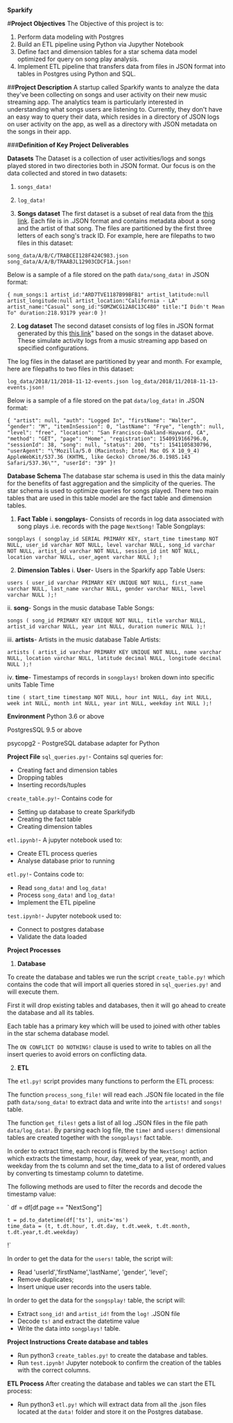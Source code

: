 **Sparkify**

#**Project Objectives**
The Objective of this project is to:
1. Perform data modeling with Postgres
2. Build an ETL pipeline using Python via Jupyther Notebook
3. Define fact and dimension tables for a star schema data model optimized for query on song play analysis.
4. Implement ETL pipeline that transfers data from files in JSON format into tables in Postgres using Python and SQL.

##**Project Description**
A startup called Sparkify wants to analyze the data they've been collecting on songs and user activity on their new music streaming app. The analytics team is particularly interested in understanding what songs users are listening to. Currently, they don't have an easy way to query their data, which resides in a directory of JSON logs on user activity on the app, as well as a directory with JSON metadata on the songs in their app.
    
###**Definition of Key Project Deliverables**

**Datasets**
The Dataset is a collection of user activities/logs and songs played stored in two directories both in JSON format. Our focus is on the data collected and stored in two datasets:
1. `songs_data!`
2. `log_data!`

1. **Songs dataset**
The first dataset is a subset of real data from the <a href="http://millionsongdataset.com/" target="A Million Song Dataset">this link</a>. Each file is in .JSON format and contains metadata about a song and the artist of that song. The files are partitioned by the first three letters of each song's track ID. For example, here are filepaths to two files in this dataset:

`song_data/A/B/C/TRABCEI128F424C983.json
 song_data/A/A/B/TRAABJL12903CDCF1A.json!`
 
Below is a sample of a file stored on the path `data/song_data!` in JSON format: 

`{
     num_songs:1
     artist_id:"ARD7TVE1187B99BFB1"
     artist_latitude:null
     artist_longitude:null
     artist_location:"California - LA"
     artist_name:"Casual"
     song_id:"SOMZWCG12A8C13C480"
     title:"I Didn't Mean To"
     duration:218.93179
     year:0
 }!`

2. **Log dataset**
The second dataset consists of log files in JSON format generated by this <a href="https://github.com/Interana/eventsim" target="Event Simulator">this link</a>" based on the songs in the dataset above. These simulate activity logs from a music streaming app based on specified configurations.

The log files in the dataset are partitioned by year and month. For example, here are filepaths to two files in this dataset:

`log_data/2018/11/2018-11-12-events.json
 log_data/2018/11/2018-11-13-events.json!`

Below is a sample of a file stored on the pat `data/log_data!` in .JSON format:

`{
    "artist": null,
    "auth": "Logged In",
    "firstName": "Walter",
    "gender": "M",
    "itemInSession": 0,
    "lastName": "Frye",
    "length": null,
    "level": "free",
    "location": "San Francisco-Oakland-Hayward, CA",
    "method": "GET",
    "page": "Home",
    "registration": 1540919166796.0,
    "sessionId": 38,
    "song": null,
    "status": 200,
    "ts": 1541105830796,
    "userAgent": "\"Mozilla/5.0 (Macintosh; Intel Mac OS X 10_9_4) AppleWebKit/537.36 (KHTML, like Gecko) Chrome/36.0.1985.143 Safari/537.36\"",
    "userId": "39"
 }!`
 
 **Database Schema**
 The database star schema is used in this the data mainly for the benefits of fast aggregation and the simplicity of the queries. The star schema is used to optimize queries for songs played. There two main tables that are used in this table model are the fact table and dimension tables.
 
 1. **Fact Table**
  i. **songplays**- Consists of records in log data associated with song plays .i.e. records with the page `NextSong!`
 Table Songplays:
 
 `songplays (
	songplay_id SERIAL PRIMARY KEY,
	start_time timestamp NOT NULL,
	user_id varchar NOT NULL,
	level varchar NULL,
	song_id varchar NOT NULL,
	artist_id varchar NOT NULL,
	session_id int NOT NULL,
	location varchar NULL,
	user_agent varchar NULL
);!`

  2. **Dimension Tables**
    i. **User**- Users in the Sparkify app
  Table Users:
  
  `users (
    user_id varchar PRIMARY KEY UNIQUE NOT NULL,
    first_name varchar NULL,
    last_name varchar NULL,
    gender varchar NULL,
    level varchar NULL
);!` 

   ii. **song**- Songs in the music database
  Table Songs:
  
  `songs (
    song_id PRIMARY KEY UNIQUE NOT NULL,
    title varchar NULL,
    artist_id varchar NULL,
    year int NULL,
    duration numeric NULL
);!`

   iii. **artists**- Artists in the music database
  Table Artists:
  
  `artists (
	artist_id varchar PRIMARY KEY UNIQUE NOT NULL,
	name varchar NULL,
	location varchar NULL,
	latitude decimal NULL,
	longitude decimal NULL
);!`

   iv. **time**- Timestamps of records in `songplays!` broken down into specific units
  Table Time
  
  `time (
    start_time timestamp NOT NULL,
    hour int NULL,
    day int NULL,
    week int NULL,
    month int NULL,
    year int NULL,
    weekday int NULL
);!`

**Environment**
Python 3.6 or above

PostgresSQL 9.5 or above

psycopg2 - PostgreSQL database adapter for Python

**Project File**
`sql_queries.py!`- Contains sql queries for:
- Creating fact and dimension tables
- Dropping tables 
- Inserting records/tuples

`create_table.py!`- Contains code for
- Setting up database to create Sparkifydb
- Creating the fact table
- Creating dimension tables

`etl.ipynb!`- A jupyter notebook used to:
- Create ETL process queries
- Analyse database prior to running

`etl.py!`- Contains code to:
- Read `song_data!` and `log_data!`
- Process `song_data!` and `log_data!`
- Implement the ETL pipeline

`test.ipynb!`- Jupyter notebook used to:
- Connect to postgres database
- Validate the data loaded

**Project Processes**
 1. **Database**
 
 To create the database and tables we run the script `create_table.py!` which contains the code that will import all queries stored in `sql_queries.py!` and will execute them.
 
 First it will drop existing tables and databases, then it will go ahead to create the database and all its tables.
 
 Each table has a primary key which will be used to joined with other tables in the star schema database model.
 
 The `ON CONFLICT DO NOTHING!` clause is used to write to tables on all the insert queries to avoid errors on conflicting data.
 
 2. **ETL**
 
 The `etl.py!` script provides many functions to perform the ETL process:
 
 The function `process_song_file!` will read each .JSON file located in the file path `data/song_data!` to extract data and write into the `artists!` and `songs!` table.
 
 The function `get_files!` gets a list of all log .JSON files in the file path `data/log_data!`. By parsing each log file, the `time!` and `users!` dimensional tables are created together with the `songplays!` fact table.
 
 In order to extract time, each record is filtered by the `NextSong!` action which extracts the timestamp, hour, day, week of year, year, month, and weekday from the ts column and set the time_data to a list of ordered values by converting ts timestamp column to datetime.
 
 The following methods are used to filter the records and decode the timestamp value:
 
 `   df = df[df.page == "NextSong"] 

    t = pd.to_datetime(df['ts'], unit='ms')
    time_data = (t, t.dt.hour, t.dt.day, t.dt.week, t.dt.month, t.dt.year,t.dt.weekday) 
 !`
 
 In order to get the data for the `users!` table, the script will: 
 - Read 'userId','firstName','lastName', 'gender', 'level';
 - Remove duplicates;
 - Insert unique user records into the users table.
 
 In order to get the data for the `songsplay!` table, the script will:
 - Extract `song_id!` and `artist_id!` from the `log!` .JSON file
 - Decode `ts!` and extract the datetime value
 - Write the data into `songplays!` table.
 
 **Project Instructions**
**Create database and tables**
 - Run python3 `create_tables.py!` to create the database and tables.
 - Run `test.ipynb!` Jupyter notebook to confirm the creation of the tables with the correct columns.

**ETL Process**
After creating the database and tables we can start the ETL process:
 - Run python3 `etl.py!` which will extract data from all the .json files located at the `data!` folder and store it on the Postgres database.